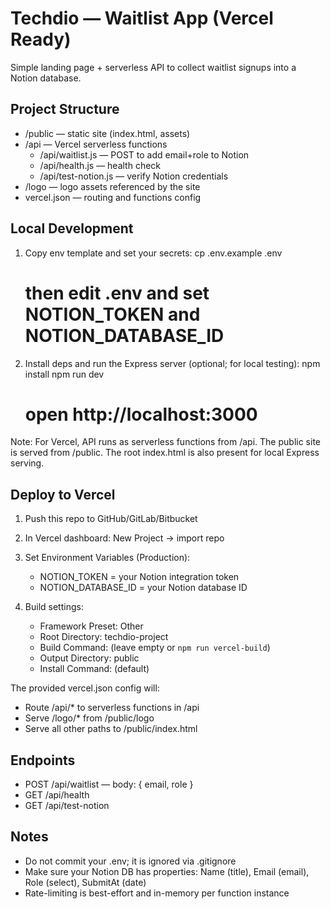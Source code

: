 # Techdio — Waitlist App (Vercel Ready)

Simple landing page + serverless API to collect waitlist signups into a Notion database.

## Project Structure
- /public — static site (index.html, assets)
- /api — Vercel serverless functions
  - /api/waitlist.js — POST to add email+role to Notion
  - /api/health.js — health check
  - /api/test-notion.js — verify Notion credentials
- /logo — logo assets referenced by the site
- vercel.json — routing and functions config

## Local Development
1. Copy env template and set your secrets:
   cp .env.example .env
   # then edit .env and set NOTION_TOKEN and NOTION_DATABASE_ID

2. Install deps and run the Express server (optional; for local testing):
   npm install
   npm run dev
   # open http://localhost:3000

Note: For Vercel, API runs as serverless functions from /api. The public site is served from /public. The root index.html is also present for local Express serving.

## Deploy to Vercel
1. Push this repo to GitHub/GitLab/Bitbucket
2. In Vercel dashboard: New Project → import repo
3. Set Environment Variables (Production):
   - NOTION_TOKEN = your Notion integration token
   - NOTION_DATABASE_ID = your Notion database ID

4. Build settings:
   - Framework Preset: Other
   - Root Directory: techdio-project
   - Build Command: (leave empty or `npm run vercel-build`)
   - Output Directory: public
   - Install Command: (default)

The provided vercel.json config will:
- Route /api/* to serverless functions in /api
- Serve /logo/* from /public/logo
- Serve all other paths to /public/index.html

## Endpoints
- POST /api/waitlist — body: { email, role }
- GET /api/health
- GET /api/test-notion

## Notes
- Do not commit your .env; it is ignored via .gitignore
- Make sure your Notion DB has properties: Name (title), Email (email), Role (select), SubmitAt (date)
- Rate-limiting is best-effort and in-memory per function instance

